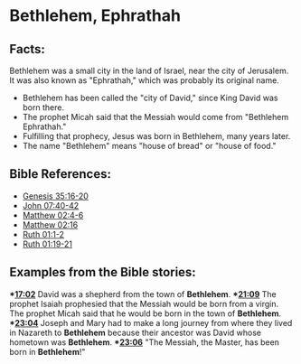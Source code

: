# Bethlehem, Ephrathah #

## Facts: ##

Bethlehem was a small city in the land of Israel, near the city of Jerusalem. It was also known as "Ephrathah," which was probably its original name.

* Bethlehem has been called the "city of David," since King David was born there.
* The prophet Micah said that the Messiah would come from "Bethlehem Ephrathah."
* Fulfilling that prophecy, Jesus was born in Bethlehem, many years later.
* The name "Bethlehem" means "house of bread" or "house of food."



## Bible References: ##

* [Genesis 35:16-20](en/tn/gen/help/35/16)
* [John 07:40-42](en/tn/jhn/help/07/40)
* [Matthew 02:4-6](en/tn/mat/help/02/04)
* [Matthew 02:16](en/tn/mat/help/02/16)
* [Ruth 01:1-2](en/tn/rut/help/01/01)
* [Ruth 01:19-21](en/tn/rut/help/01/19)

## Examples from the Bible stories: ##

  __*[17:02](en/tn/obs/help/17/02)__ David was a shepherd from the town of __Bethlehem__.
  __*[21:09](en/tn/obs/help/21/09)__ The prophet Isaiah prophesied that the Messiah would be born from a virgin. The prophet Micah said that he would be born in the town of __Bethlehem__.
  __*[23:04](en/tn/obs/help/23/04)__ Joseph and Mary had to make a long journey from where they lived in Nazareth to __Bethlehem__ because their ancestor was David whose hometown was __Bethlehem__.
  __*[23:06](en/tn/obs/help/23/06)__ "The Messiah, the Master, has been born in __Bethlehem__!"